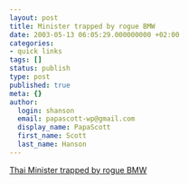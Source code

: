 ```yaml
---
layout: post
title: Minister trapped by rogue BMW
date: 2003-05-13 06:05:29.000000000 +02:00
categories:
- quick links
tags: []
status: publish
type: post
published: true
meta: {}
author:
  login: shanson
  email: papascott-wp@gmail.com
  display_name: PapaScott
  first_name: Scott
  last_name: Hanson
---
```

<p><a title="German engineering? His Mercedes was broken too!" href="http://www.nationmultimedia.com/page.news.php3?clid=2&theme=A&usrsess=1&id=13761">Thai Minister trapped by rogue BMW</a></p>
